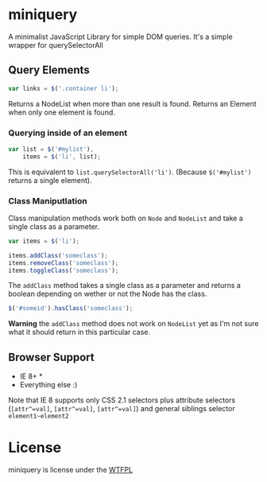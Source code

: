 # miniquery
A minimalist JavaScript Library for simple DOM queries. It's a simple wrapper for querySelectorAll

## Query Elements
```js
var links = $('.container li');
```

Returns a NodeList when more than one result is found. Returns an Element when only one element is found.

### Querying inside of an element
```js
var list = $('#mylist'),
    items = $('li', list);
```

This is equivalent to `list.querySelectorAll('li')`. (Because `$('#mylist')` returns a single element).

### Class Maniputlation
Class manipulation methods work both on `Node` and `NodeList` and take a single class as a parameter.
```js
var items = $('li');

items.addClass('someclass');
items.removeClass('someclass');
items.toggleClass('someclass');
```

The `addClass` method takes a single class as a parameter and returns a boolean depending on wether or not the Node has the class.
```js
$('#someid').hasClass('someclass');
```

**Warning** the `addClass` method does not work on `NodeList` yet as I'm not sure what it should return in this particular case.

## Browser Support
* IE 8+ *
* Everything else :)

Note that IE 8 supports only CSS 2.1 selectors plus attribute selectors (`[attr^=val]`, `[attr^=val]`, `[attr^=val]`) and general siblings selector `element1~element2`

# License
miniquery is license under the [WTFPL](http://www.wtfpl.net/about/ "Do What The Fuck You Want To Public License")

